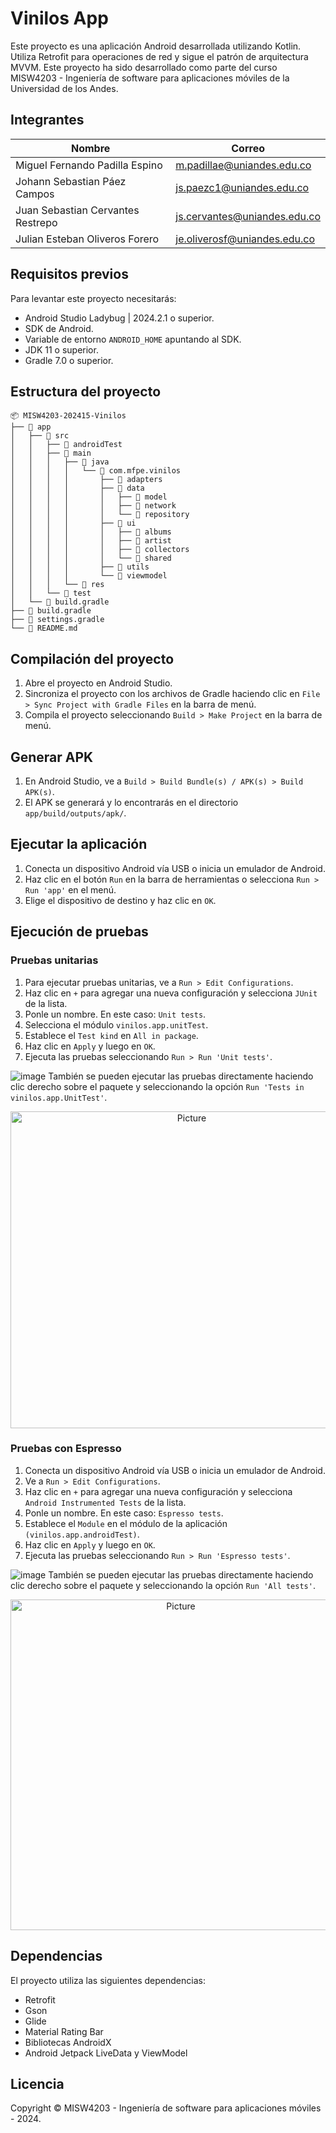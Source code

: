 # Vinilos App

Este proyecto es una aplicación Android desarrollada utilizando Kotlin. Utiliza Retrofit para operaciones de red y sigue el patrón de arquitectura MVVM. Este proyecto ha sido desarrollado como parte del curso MISW4203 - Ingeniería de software para aplicaciones móviles de la Universidad de los Andes.

## Integrantes

| Nombre                            | Correo                       |
|-----------------------------------|------------------------------|
| Miguel Fernando Padilla Espino    | m.padillae@uniandes.edu.co   |
| Johann Sebastian Páez Campos      | js.paezc1@uniandes.edu.co    |
| Juan Sebastian Cervantes Restrepo | js.cervantes@uniandes.edu.co |
| Julian Esteban Oliveros Forero    | je.oliverosf@uniandes.edu.co |

## Requisitos previos
Para levantar este proyecto necesitarás:
- Android Studio Ladybug | 2024.2.1 o superior.
- SDK de Android.
- Variable de entorno `ANDROID_HOME` apuntando al SDK.
- JDK 11 o superior.
- Gradle 7.0 o superior.

## Estructura del proyecto

```
📦 MISW4203-202415-Vinilos
├── 📁 app
│   ├── 📁 src
│   │   ├── 📁 androidTest
│   │   ├── 📁 main
│   │   │   ├── 📁 java
│   │   │   │   └── 📁 com.mfpe.vinilos
│   │   │   │       ├── 📁 adapters
│   │   │   │       ├── 📁 data
│   │   │   │       │   ├── 📁 model
│   │   │   │       │   ├── 📁 network
│   │   │   │       │   └── 📁 repository
│   │   │   │       ├── 📁 ui
│   │   │   │       │   ├── 📁 albums
│   │   │   │       │   ├── 📁 artist
│   │   │   │       │   ├── 📁 collectors
│   │   │   │       │   └── 📁 shared
│   │   │   │       ├── 📁 utils
│   │   │   │       └── 📁 viewmodel
│   │   │   └── 📁 res
│   │   └── 📁 test
│   └── 📄 build.gradle
├── 📄 build.gradle
├── 📄 settings.gradle
└── 📄 README.md
```

## Compilación del proyecto
1. Abre el proyecto en Android Studio.
2. Sincroniza el proyecto con los archivos de Gradle haciendo clic en `File > Sync Project with Gradle Files` en la barra de menú.
3. Compila el proyecto seleccionando `Build > Make Project` en la barra de menú.

## Generar APK
1. En Android Studio, ve a `Build > Build Bundle(s) / APK(s) > Build APK(s)`.
2. El APK se generará y lo encontrarás en el directorio `app/build/outputs/apk/`.

## Ejecutar la aplicación
1. Conecta un dispositivo Android vía USB o inicia un emulador de Android.
2. Haz clic en el botón `Run` en la barra de herramientas o selecciona `Run > Run 'app'` en el menú.
3. Elige el dispositivo de destino y haz clic en `OK`.

## Ejecución de pruebas
### Pruebas unitarias
1. Para ejecutar pruebas unitarias, ve a `Run > Edit Configurations`.
2. Haz clic en `+` para agregar una nueva configuración y selecciona `JUnit` de la lista.
3. Ponle un nombre. En este caso: `Unit tests`.
4. Selecciona el módulo `vinilos.app.unitTest`.
5. Establece el `Test kind` en `All in package`.
6. Haz clic en `Apply` y luego en `OK`.
7. Ejecuta las pruebas seleccionando `Run > Run 'Unit tests'`.

![image](https://i.ibb.co/Nm3vkV1/Captura-de-pantalla-2024-10-24-a-la-s-10-49-52.png)
También se pueden ejecutar las pruebas directamente haciendo clic derecho sobre el paquete y seleccionando la opción `Run 'Tests in vinilos.app.UnitTest'`.

<p style="text-align: center">
  <img src="https://github.com/user-attachments/assets/cea232e8-c242-4479-b609-41858addba80" alt="Picture" width="564" height="507"  />
</p>

### Pruebas con Espresso
1. Conecta un dispositivo Android vía USB o inicia un emulador de Android.
2. Ve a `Run > Edit Configurations`.
3. Haz clic en `+` para agregar una nueva configuración y selecciona `Android Instrumented Tests` de la lista.
4. Ponle un nombre. En este caso: `Espresso tests`.
5. Establece el `Module` en el módulo de la aplicación `(vinilos.app.androidTest)`.
6. Haz clic en `Apply` y luego en `OK`.
7. Ejecuta las pruebas seleccionando `Run > Run 'Espresso tests'`.

![image](https://i.ibb.co/8gG3bNP/Captura-de-pantalla-2024-10-24-a-la-s-10-57-44.png)
También se pueden ejecutar las pruebas directamente haciendo clic derecho sobre el paquete y seleccionando la opción `Run 'All tests'`.

<p style="text-align: center">
  <img src="https://github.com/user-attachments/assets/046b443e-ca2d-47a4-b113-fdb91bbb8252" alt="Picture" width="529"   />
</p>


## Dependencias
El proyecto utiliza las siguientes dependencias:
- Retrofit
- Gson
- Glide
- Material Rating Bar
- Bibliotecas AndroidX
- Android Jetpack LiveData y ViewModel 

## Licencia
Copyright © MISW4203 - Ingeniería de software para aplicaciones móviles - 2024.
